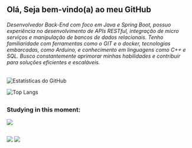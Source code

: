 ## Olá, Seja bem-vindo(a) ao meu GitHub

###### Desenvolvedor Back-End com foco em Java e Spring Boot, possuo experiência no desenvolvimento de APIs RESTful, integração de micro serviços e manipulação de bancos de dados relacionais. Tenho familiaridade com ferramentas como o GIT e o docker, tecnologias embarcadas, como Arduino, e conhecimento em linguagens como C++ e SQL. Busco constantemente aprimorar minhas habilidades e contribuir para soluções eficientes e escaláveis.

##

![Estatísticas do GitHub](https://github-readme-stats.vercel.app/api?username=WendelNeres&show_icons=true&theme=dark)

![Top Langs](https://github-readme-stats.vercel.app/api/top-langs/?username=WendelNeres&show_icons=true&theme=dark)

 ##

 ### Studying in this moment:
<img src="https://skillicons.dev/icons?i=spring,sql,mysql,postgres,java,c++,arduino" /><br>

##

<div> 
  <a href = "mailto:wendelneres.dev@gmail.com"><img src="https://img.shields.io/badge/-Gmail-%23333?style=for-the-badge&logo=gmail&logoColor=white" target="_blank"></a>
  <a href="https://www.linkedin.com/in/wendel-dos-santos-neres-1a8675275" target="_blank"><img src="https://img.shields.io/badge/-LinkedIn-%230077B5?style=for-the-badge&logo=linkedin&logoColor=white" target="_blank"></a> 
</div>

